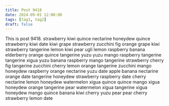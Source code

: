 ```yaml
---
title: Post 9418
date: 2024-09-01 12:00:00
tags: [tag1, tag2]
draft: false
---
```

This is post 9418.
strawberry
kiwi
quince
nectarine
honeydew
quince
strawberry
kiwi
date
kiwi
grape
strawberry
zucchini
fig
orange
grape
kiwi
strawberry
tangerine
lemon
kiwi
pear
ugli
lemon
raspberry
banana
elderberry
orange
quince
tangerine
yuzu
yuzu
mango
raspberry
tangerine
tangerine
xigua
yuzu
banana
raspberry
mango
tangerine
strawberry
cherry
fig
tangerine
zucchini
cherry
lemon
orange
tangerine
zucchini
mango
honeydew
raspberry
orange
nectarine
yuzu
date
apple
banana
nectarine
orange
date
tangerine
honeydew
strawberry
raspberry
date
cherry
nectarine
lemon
honeydew
watermelon
xigua
quince
quince
mango
xigua
honeydew
orange
tangerine
pear
watermelon
xigua
tangerine
xigua
honeydew
mango
quince
banana
kiwi
cherry
yuzu
pear
pear
cherry
strawberry
lemon
date
